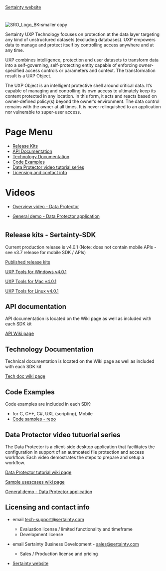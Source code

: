 [Sertainty website](https://www.sertainty.com/)
#
![SRO_Logo_BK-smaller copy](https://github.com/user-attachments/assets/198d770e-5990-425c-a8aa-93f3ff1d9845)

Sertainty UXP Technology focuses on protection at the data layer targeting any kind of unstructured datasets (excluding databases). UXP empowers data to manage and protect itself by controlling access anywhere and at any time. 

UXP combines intelligence, protection and user datasets to transform data into a self-governing, self-protecting entity capable of enforcing owner-specified access controls or parameters and context. The transformation result is a UXP Object.

The UXP Object is an intelligent protective shell around critical data. It’s capable of managing and controlling its own access to ultimately keep its content protected in any location. In this form, it acts and reacts based on owner-defined policy(s) beyond the owner’s environment. The data control remains with the owner at all times. It is never relinquished to an application nor vulnerable to super-user access. 

# 

# Page Menu


- [Release Kits](#release-kits---sertainty-sdk)
- [API Documentation](#API-documentation)
- [Technology Documentation](#technology-documentation)
- [Code Examples](#Code-examples)
- [Data Protector video tutorial series](#Data-Protector-video-tutorial-series)
- [Licensing and contact info](#licensing-and-contact-info)

# Videos
 - [Overview video - Data Protector](https://github.com/Sertainty/Sertainty-SDK/wiki/Section-5-%E2%80%90-Videos-and-Demos#sertainty-data-protector)

 - [General demo - Data Protector application](https://us02web.zoom.us/clips/share/CoIGLy9XQPui80_dCjjEkg)

#


## Release kits - Sertainty-SDK

Current production release is v4.0.1 (Note: does not contain mobile APIs - see v3.7 release for mobile SDK / APIs)

[Published release kits](https://github.com/Sertainty/Sertainty-SDK/releases)


[UXP Tools for Windows v4.0.1](https://github.com/Sertainty-Co/Sertainty-SDK/releases/tag/Win-v4.0.1)

[UXP Tools for Mac v4.0.1](https://github.com/Sertainty-Co/Sertainty-SDK/releases/tag/Mac-v4.0.1)

[UXP Tools for Linux v4.0.1](https://github.com/Sertainty-Co/Sertainty-SDK/releases/tag/Linux-v4.0.1)

## API documentation

API documentation is located on the Wiki page as well as included with each SDK kit

[API Wiki page](https://github.com/Sertainty-Co/Sertainty-SDK/wiki/Section-1-%E2%80%90-API-documentation)

## Technology Documentation

Technical documentation is located on the Wiki page as well as included with each SDK kit

[Tech doc wiki page](https://github.com/Sertainty-Co/Sertainty-SDK/wiki/Section-2-%E2%80%90-Technical-Documentation)

## Code Examples

Code examples are included in each SDK:
  - for C, C++, C#, UXL (scripting), Mobile
  - [Code samples - repo](https://github.com/Sertainty/Code_samples)

## Data Protector video tutuorial series

The Data Protector is a client-side desktop application that facilitates the configuration in support of an autmoated file protection and access workflow.  Each video demostrates the steps to prepare and setup a workflow. 

[Data Protector tutorial wiki page](https://github.com/Sertainty-Co/Sertainty-SDK/wiki/Section-3-%E2%80%90-Data-Protector-tutorial)

[Sample usescases wiki page](https://github.com/Sertainty-Co/Sertainty-SDK/wiki/Section-4-%E2%80%90-Data-Protector-Usecases)

[General demo - Data Protector application](https://us02web.zoom.us/clips/share/CoIGLy9XQPui80_dCjjEkg)

## Licensing and contact info

- email tech-support@sertainty.com

  - Evaluation license / limited functionality and timeframe
  - Development license

- email  Sertainty Business Development - sales@sertainty.com
  
  - Sales / Production license and pricing

- [Sertainty website](https://www.sertainty.com/)

